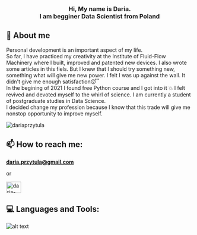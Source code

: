 <h3 align="center">Hi, My name is Daria. <br> I am begginer Data Scientist from Poland</h3>



## 🚀 About me

Personal development is an important aspect of my life. <br>
So far, I have practiced my creativity at the Institute of Fluid-Flow Machinery where I built, improved and patented new devices. I also wrote some articles in this fiels. But I knew that I should try something new, something what will give me new power. I felt I was up against the wall. It didn't give me enough satisfaction😴 <br>
In the begining of 2021 I found free Python course and I got into it 💥 I felt revived and devoted myself to the whirl of science. I am currently a student of postgraduate studies in Data Science. <br> 
I decided change my profession because I know that this trade will give me nonstop opportunity to improve myself.
    
<p align="left"> <img src="https://komarev.com/ghpvc/?username=dariaprzytula&label=Profile%20views&color=0e75b6&style=flat" alt="dariaprzytula" /> </p>

## 📫 How to reach me: 

**daria.przytula@gmail.com** <br>

or <br>

<p align="left">
<a href="https://linkedin.com/in/daria-przytula" target="blank"><img align="center" src="https://raw.githubusercontent.com/rahuldkjain/github-profile-readme-generator/master/src/images/icons/Social/linked-in-alt.svg" alt="daria-przytula" height="30" width="40" /></a>
</p>


## 💻 Languages and Tools:
![alt text](https://https://www.python.org/static/community_logos/python-logo-master-v3-TM.png "Logo Title Text 1")


